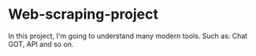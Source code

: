 # Web-scraping-project

In this project, I'm going to understand many modern tools. Such as: Chat GOT, API and so on.
